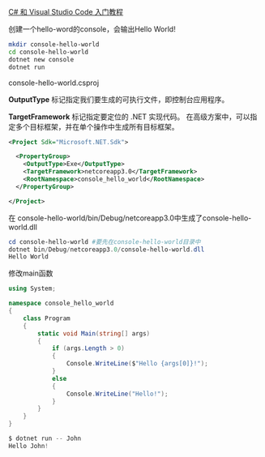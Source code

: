 
[C# 和 Visual Studio Code 入门教程](https://docs.microsoft.com/zh-cn/dotnet/core/tutorials/with-visual-studio-code)

创建一个hello-word的console，会输出Hello World!

~~~bash
mkdir console-hello-world
cd console-hello-world
dotnet new console
dotnet run
~~~

console-hello-world.csproj

**OutputType** 标记指定我们要生成的可执行文件，即控制台应用程序。

**TargetFramework** 标记指定要定位的 .NET 实现代码。 在高级方案中，可以指定多个目标框架，并在单个操作中生成所有目标框架。

~~~xml
<Project Sdk="Microsoft.NET.Sdk">

  <PropertyGroup>
    <OutputType>Exe</OutputType>
    <TargetFramework>netcoreapp3.0</TargetFramework>
    <RootNamespace>console_hello_world</RootNamespace>
  </PropertyGroup>

</Project>

~~~

在 console-hello-world/bin/Debug/netcoreapp3.0中生成了console-hello-world.dll

~~~PowerShell
cd console-hello-world #要先在console-hello-world目录中
dotnet bin/Debug/netcoreapp3.0/console-hello-world.dll
Hello World
~~~

修改main函数

~~~c#
using System;

namespace console_hello_world
{
    class Program
    {
        static void Main(string[] args)
        {
            if (args.Length > 0)
            {
                Console.WriteLine($"Hello {args[0]}!");
            }
            else
            {
                Console.WriteLine("Hello!");
            }
        }
    }
}
~~~

~~~PowerShell
$ dotnet run -- John
Hello John!
~~~